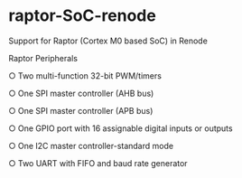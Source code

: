 # raptor-SoC-renode
Support for Raptor (Cortex M0 based SoC) in Renode 

Raptor Peripherals

○ Two multi-function 32-bit PWM/timers

○ One SPI master controller (AHB bus)

○ One SPI master controller (APB bus)

○ One GPIO port with 16 assignable digital inputs or outputs

○ One I2C master controller-standard mode

○ Two UART with FIFO and baud rate generator
